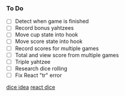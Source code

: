 ### To Do
- [ ] Detect when game is finished
- [ ] Record bonus yahtzees
- [ ] Move cup state into hook
- [ ] Move score state into hook
- [ ] Record scores for multiple games
- [ ] Total and view score from multiple games
- [ ] Triple yahtzee
- [ ] Research dice rolling
- [ ] Fix React "tr" error

[dice idea](https://codesandbox.io/s/animated-3d-dice-roll-ysvsu?file=/styles.css)
[react dice](http://www.adam-tyler.com/react-dice-complete/)
